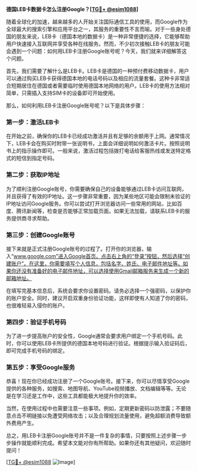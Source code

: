 **德国LEB卡数据卡怎么注册Google？[[TG💪+ @esim1088](https://t.me/s/esim1088)]**

随着全球化的加速，越来越多的人开始关注国际通信工具的使用，而Google作为全球最大的搜索引擎和应用平台之一，其服务的重要性不言而喻。对于一些身处德国的朋友来说，LEB卡（德国本地的数据卡）是一种非常便捷的选择，它能够帮助用户快速接入互联网并享受各种在线服务。然而，不少初次接触LEB卡的朋友可能会遇到一个问题：如何用LEB卡注册Google账号呢？今天，我们就来详细解答这个问题。

首先，我们需要了解什么是LEB卡。LEB卡是德国的一种预付费移动数据卡，用户可以通过购买LEB卡获得德国本地的电话号码以及相应的流量套餐。这种卡非常适合短期居住在德国或者需要临时使用德国本地网络的用户。LEB卡的使用方法相对简单，只需插入支持SIM卡的设备即可开始使用。

那么，如何利用LEB卡注册Google账号呢？以下是具体步骤：

### 第一步：激活LEB卡

在开始之前，确保你的LEB卡已经成功激活并且有足够的余额用于上网。通常情况下，LEB卡会在购买时附带一张说明书，上面会详细说明如何激活卡片。按照说明书上的指示操作即可。一般来说，激活过程包括拨打电话给客服热线或发送特定格式的短信到指定号码。

### 第二步：获取IP地址

为了顺利注册Google账号，你需要确保自己的设备能够通过LEB卡访问互联网，并且获得了有效的IP地址。这一步骤非常重要，因为某些地区可能会限制未验证的IP地址访问Google服务。你可以尝试打开浏览器访问一些常用的网站，比如百度、腾讯新闻等，检查是否能够正常加载页面。如果无法加载，请联系LEB卡的服务提供商寻求帮助。

### 第三步：创建Google账号

接下来就是正式注册Google账号的过程了。打开你的浏览器，输入“www.google.com”进入Google首页。点击右上角的“登录”按钮，然后选择“创建账户”。在这里，你需要填写个人信息，包括名字、姓氏、电子邮件地址等。如果你还没有准备好的电子邮件地址，可以选择使用Gmail邮箱服务来生成一个新的邮箱地址。

在填写完基本信息后，系统会要求你设置密码。请务必选择一个强密码，以保护你的账户安全。同时，建议开启双重身份验证功能，这样即使有人知道了你的密码，也很难轻易入侵你的账户。

### 第四步：验证手机号码

为了进一步提高账户的安全性，Google通常会要求用户绑定一个手机号码。此时，你可以使用LEB卡所提供的德国本地号码进行验证。根据提示输入验证码后，即可完成手机号码的绑定。

### 第五步：享受Google服务

恭喜！现在你已经成功注册了一个Google账号。接下来，你可以尽情享受Google提供的各种服务，如搜索、地图导航、YouTube视频播放、文档编辑等等。无论是在学习还是工作中，这些工具都能极大地提升你的效率。

当然，在使用过程中也需要注意一些事项。例如，定期更新密码以防泄露；不要随意点击不明链接以免遭受网络攻击；以及合理规划流量使用，避免超额消费导致额外费用产生。

总之，用LEB卡注册Google账号并不是一件复杂的事情，只要按照上述步骤一步步操作就能顺利完成。希望本文能对你有所帮助。如果你还有其他疑问，欢迎随时提问！

[[TG💪+ @esim1088](https://t.me/s/esim1088) ![Image](https://i.postimg.cc/4NQfJmqS/Snipaste-2025-05-13-00-14-12.png)]